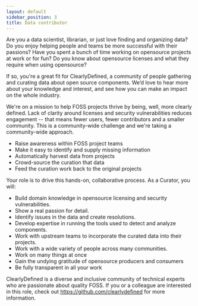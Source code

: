 ```yaml
---
layout: default
sidebar_position: 3
title: Data contributor
---
```


Are you a data scientist, librarian, or just love finding and
organizing data? Do you enjoy helping people and teams be more
successful with their passions? Have you spent a bunch of time working
on opensource projects at work or for fun? Do you know about
opensource licenses and what they require when using opensource?

If so, you're a great fit for ClearlyDefined, a community of people
gathering and curating data about open source components. We’d love to
hear more about your knowledge and interest, and see how you can make
an impact on the whole industry.

We're on a mission to help FOSS projects thrive by being, well, more
clearly defined. Lack of clarity around licenses and security
vulnerabilities reduces engagement -- that means fewer users, fewer
contributors and a smaller community. This is a community-wide
challenge and we're taking a community-wide approach.

- Raise awareness within FOSS project teams
- Make it easy to identify and supply missing information
- Automatically harvest data from projects
- Crowd-source the curation that data
- Feed the curation work back to the original projects

Your role is to drive this hands-on, collaborative process. As a
Curator, you will:

- Build domain knowledge in opensource licensing and security
  vulnerabilities.
- Show a real passion for detail.
- Identify issues in the data and create resolutions.
- Develop expertise in running the tools used to detect and analyze
  components.
- Work with upstream teams to incorporate the curated data into their
  projects.
- Work with a wide variety of people across many communities.
- Work on many things at once
- Gain the undying gratitude of opensource producers and consumers
- Be fully transparent in all your work

ClearlyDefined is a diverse and inclusive community of technical experts
who are passionate about quality FOSS. If you or a colleague are
interested in this role, check out https://github.com/clearlydefined
for more information.
